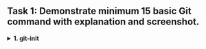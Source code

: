 ## Task 1: Demonstrate minimum 15 basic Git command with explanation and screenshot.

<details><summary><b>1. git-init</b></summary>
  
```
It is used to initialize the repository. Once hit enter after this command, a hidden folder '.git' will be created in the target folder. 
The hidden folder contains all the backlog references of the project's history.
```
**Screenshot: git-init** !['git_init_images'](images/git_init_image.png)
  
</details>
